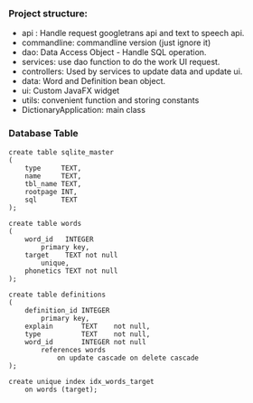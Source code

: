 ### Project structure:
- api : Handle request googletrans api and text to speech api.
- commandline: commandline version (just ignore it)
- dao: Data Access Object - Handle SQL operation.
- services: use dao function to do the work UI request.
- controllers: Used by services to update data and update ui.
- data: Word and Definition bean object.
- ui: Custom JavaFX widget
- utils: convenient function and storing constants
- DictionaryApplication: main class

### Database Table
```sqlite
create table sqlite_master
(
    type     TEXT,
    name     TEXT,
    tbl_name TEXT,
    rootpage INT,
    sql      TEXT
);

create table words
(
    word_id   INTEGER
        primary key,
    target    TEXT not null
        unique,
    phonetics TEXT not null
);

create table definitions
(
    definition_id INTEGER
        primary key,
    explain       TEXT    not null,
    type          TEXT    not null,
    word_id       INTEGER not null
        references words
            on update cascade on delete cascade
);

create unique index idx_words_target
    on words (target);
```
